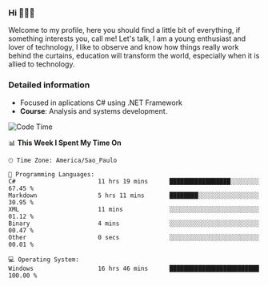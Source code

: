 


### Hi 🙋🏽‍♂️

Welcome to my profile, here you should find a little bit of everything, if something interests you, call me! Let's talk,
I am a young enthusiast and lover of technology, I like to observe and know how things really work behind the curtains, 
education will transform the world, especially when it is allied to technology.

### Detailed information
* Focused in aplications C# using .NET Framework
* **Course**: Analysis and systems development.

<!--START_SECTION:waka-->
![Code Time](http://img.shields.io/badge/Code%20Time-637%20hrs%2043%20mins-blue)

📊 **This Week I Spent My Time On** 

```text
🕑︎ Time Zone: America/Sao_Paulo

💬 Programming Languages: 
C#                       11 hrs 19 mins      █████████████████░░░░░░░░   67.45 % 
Markdown                 5 hrs 11 mins       ████████░░░░░░░░░░░░░░░░░   30.95 % 
XML                      11 mins             ░░░░░░░░░░░░░░░░░░░░░░░░░   01.12 % 
Binary                   4 mins              ░░░░░░░░░░░░░░░░░░░░░░░░░   00.47 % 
Other                    0 secs              ░░░░░░░░░░░░░░░░░░░░░░░░░   00.01 % 

💻 Operating System: 
Windows                  16 hrs 46 mins      █████████████████████████   100.00 % 
```


<!--END_SECTION:waka-->


